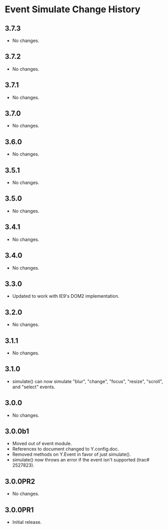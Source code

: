Event Simulate Change History
=======================

3.7.3
-----

* No changes.

3.7.2
-----

* No changes.

3.7.1
-----

* No changes.

3.7.0
-----

* No changes.

3.6.0
-----

* No changes.

3.5.1
-----

* No changes.

3.5.0
-----

* No changes.

3.4.1
-----

* No changes.

3.4.0
-----

* No changes.

3.3.0
-----

* Updated to work with IE9's DOM2 implementation.

3.2.0
-----

* No changes.

3.1.1
-----

* No changes.

3.1.0
-----

* simulate() can now simulate "blur", "change", "focus", "resize", "scroll", and "select" events.

3.0.0
-----

* No changes.

3.0.0b1
-------

* Moved out of event module.
* References to document changed to Y.config.doc.
* Removed methods on Y.Event in favor of just simulate().
* simulate() now throws an error if the event isn't supported (trac# 2527823).

3.0.0PR2
-----

* No changes.

3.0.0PR1
-----

* Initial release.
